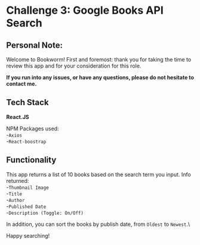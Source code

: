 # Challenge 3: Google Books API Search

## Personal Note:

Welcome to Bookworm! First and foremost: thank you for taking the time to review this app and for your consideration for this role.

**If you run into any issues, or have any questions, please do not hesitate to contact me.**

## Tech Stack

**React.JS**

NPM Packages used:\
-`Axios`\
-`React-boostrap`


## Functionality 

This app returns a list of 10 books based on the search term you input. Info returned:\
-`Thumbnail Image`\
-`Title`\
-`Author`\
-`Published Date`\
-`Description (Toggle: On/Off)`

In addition, you can sort the books by publish date, from `Oldest` to `Newest`.\

Happy searching!
